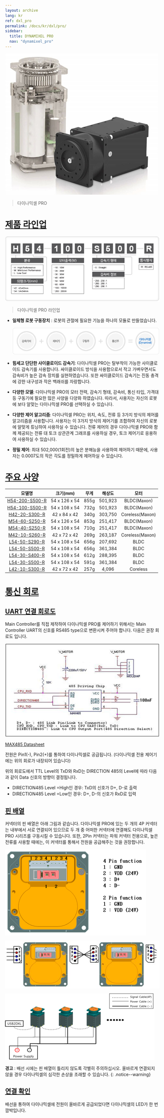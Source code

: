 ```yaml
---
layout: archive
lang: kr
ref: dxl_pro
permalink: /docs/kr/dxl/pro/
sidebar:
  title: DYNAMIXEL PRO
  nav: "dynamixel_pro"
---
```


![](/assets/images/dxl/pro/dynamixelpro_main.jpg)
> 다이나믹셀 PRO

# [제품 라인업](#제품-라인업)

![](/assets/images/dxl/pro/dxl_pro_productline_kr.jpg)

> 다이나믹셀 PRO 라인업

- **일체형 로봇 구동장치** : 로봇의 관절에 필요한 기능을 하나의 모듈로 만들었습니다.

  ![](/assets/images/dxl/pro/dxl_pro_intro_kr.gif)

- **힘세고 단단한 사이클로이드 감속기**: 다이나믹셀 PRO는 탈부착이 가능한 사이클로이드 감속기를 사용합니다. 싸이클로이드 방식을 사용함으로서 작고 가벼우면서도 감속비가 높은 감속 장치를 실현하였습니다. 또한 싸이클로이드 감속기는 진동 충격에 강한 내구성과 작은 백래쉬를 자랑합니다.

- **다양한 모델**: 다이나믹셀 PRO의 모터 전력, 감속기 형태, 감속비, 통신 타입, 가격대 등 구동기에 필요한 많은 사양을 다양화 하였습니다. 따라서, 사용자는 자신의 로봇에 보다 알맞는 다이나믹셀 PRO를 선택하실 수 있습니다.

- **다양한 제어 알고리즘**: 다이나믹셀 PRO는 위치, 속도, 전류 등 3가지 방식의 제어를 알고리즘을 사용합니다. 사용자는 이 3가지 방식의 제어기를 조합하여 자신의 로봇에 알맞게 튜닝하여 사용하실 수 있습니다. 전류 제어의 경우 다이나믹셀 PRO와 함께 제공되는 전류 대 토크 상관관계 그래프를 사용하실 경우, 토크 제어기로 응용하여 사용하실 수 있습니다.

- **정밀 제어**: 최대 502,000(1회전)의 높은 분해능을 사용하여 제어하기 때문에, 사용자는 0.0007도의 작은 각도를 정밀하게 제어하실 수 있습니다.

# [주요 사양](#주요-사양)

|모델명|크기(mm)|무게|해상도|모터|
|:---:|:---:|:---:|:---:|:---:|
|[H54-200-S500-R](/docs/kr/dxl/pro/h54-200-s500-r/)|54 x 126 x 54|855g|501,923|BLDC(Maxon)|
|[H54-100-S500-R](/docs/kr/dxl/pro/h54-100-s500-r/)|54 x 108 x 54|732g|501,923|BLDC(Maxon)|
|[H42-20-S300-R](/docs/kr/dxl/pro/h42-20-s300-r/)|42 x 84 x 42|340g|303,750|Coreless(Maxon)|
|[M54-60-S250-R](/docs/kr/dxl/pro/m54-60-s250-r/)|54 x 126 x 54|853g|251,417|BLDC(Maxon)|
|[M54-40-S250-R](/docs/kr/dxl/pro/m54-40-s250-r/)|54 x 108 x 54|710g|251,417|BLDC(Maxon)|
|[M42-10-S260-R](/docs/kr/dxl/pro/m42-10-s260-r/)|42 x 72 x 42|269g|263,187|Coreless(Maxon)|
|[L54-50-S290-R](/docs/kr/dxl/pro/l54-50-s500-r/)|54 x 108 x 54|656g|207,692|BLDC|
|[L54-50-S500-R](/docs/kr/dxl/pro/l54-50-s290-r/)|54 x 108 x 54|656g|361,384|BLDC|
|[L54-30-S400-R](/docs/kr/dxl/pro/l54-30-s500-r/)|54 x 108 x 54|612g|288,395|BLDC|
|[L54-30-S500-R](/docs/kr/dxl/pro/l54-30-s400-r/)|54 x 108 x 54|591g|361,384|BLDC|
|[L42-10-S300-R](/docs/kr/dxl/pro/l42-10-s300-r/)|42 x 72 x 42|257g|4,096|Coreless|

# [통신 회로](#통신-회로)

## [UART 연결 회로도](#uart-연결-회로도)
Main Controller를 직접 제작하여 다이나믹셀 PRO를 제어하기 위해서는 Main Controller UART의 신호를 RS485 type으로 변환시켜 주어야 합니다. 다음은 권장 회로도 입니다.

![](/assets/images/dxl/pro/485_circuit_pro.png)

[MAX485 Datasheet](http://ecee.colorado.edu/~mcclurel/max485ds.pdf)

전원은 Pin1(-), Pin2(+)를 통하여 다이나믹셀로 공급됩니다. (다이나믹셀 전용 제어기에는 위의 회로가 내장되어 있습니다)

위의 회로도에서 TTL Level의 TxD와 RxD는 DIRECTION 485의 Level에 따라 다음과 같이 Data 신호의 방향이 결정됩니다.
- DIRECTION485 Level =High인 경우: TxD의 신호가 D+, D-로 출력
- DIRECTION485 Level =Low인 경우: D+, D-의 신호가 RxD로 입력

## [핀 배열](#핀-배열)
커넥터의 핀 배열은 아래 그림과 같습니다. 다이나믹셀 PRO에 있는 두 개의 4P 커넥터는 내부에서 서로 연결되어 있으므로 두 개 중 어떠한 커넥터에 연결해도 다이나믹셀 PRO 시리즈를 구동시킬 수 있습니다. 또한, 2Pin 커넥터는 파워 커넥터 전용으로, 높은 전류를 사용할 때에는, 이 커넥터를 통해서 전원을 공급해주는 것을 권장합니다.

![](/assets/images/dxl/pro/clip_image003.png)

![](/assets/images/dxl/pro/clip_image005.jpg)

![](/assets/images/dxl/pro/clip_image007.png)

**경고** : 배선 시에는 핀 배열이 틀리지 않도록 각별히 주의하십시오. 올바르게 연결되지 않을 경우 다이나믹셀의 심각한 손상을 초래할 수 있습니다.
{: .notice--warning}

## [연결 확인](#연결-확인)

배선을 통하여 다이나믹셀에 전원이 올바르게 공급되었다면 다이나믹셀의 LED가 한 번 깜박입니다.

